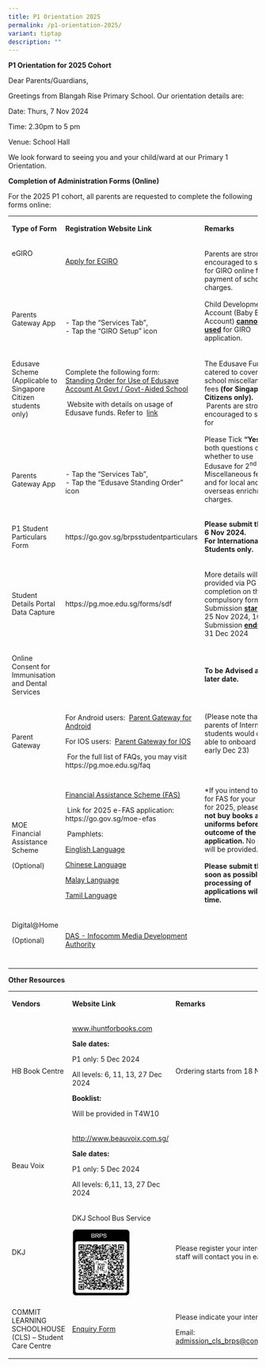 ```yaml
---
title: P1 Orientation 2025
permalink: /p1-orientation-2025/
variant: tiptap
description: ""
---
```

<p><strong>P1 Orientation for 2025 Cohort</strong>
</p>
<p></p>
<p>Dear Parents/Guardians,</p>
<p>Greetings from Blangah Rise Primary School. Our orientation details are:</p>
<p>Date: Thurs, 7 Nov 2024</p>
<p>Time: 2.30pm to 5 pm</p>
<p>Venue: School Hall</p>
<p>We look forward to seeing you and your child/ward at our Primary 1 Orientation.</p>
<p></p>
<p><strong>Completion of Administration Forms (Online)</strong>
</p>
<p>For the 2025 P1 cohort, all parents are requested to complete the following
forms online:</p>
<p></p>
<table style="minWidth: 75px">
<colgroup>
<col>
<col>
<col>
</colgroup>
<tbody>
<tr>
<td rowspan="1" colspan="1">
<p><strong>Type of Form</strong>
</p>
</td>
<td rowspan="1" colspan="1">
<p><strong>Registration Website Link</strong>
</p>
</td>
<td rowspan="1" colspan="1">
<p><strong>Remarks</strong>
</p>
</td>
</tr>
<tr>
<td rowspan="1" colspan="1">
<p>eGIRO</p>
<p>&nbsp;</p>
<p>&nbsp;</p>
<p>&nbsp;</p>
<p>Parents Gateway App</p>
<p>&nbsp;</p>
</td>
<td rowspan="1" colspan="1">
<p><a href="https://www.moe.gov.sg/financial-matters/fees/egiro" rel="noopener noreferrer nofollow" target="_blank">Apply for EGIRO</a>
</p>
<p>&nbsp;</p>
<p>&nbsp;</p>
<p>&nbsp;</p>
<p>- Tap the “Services Tab”,
<br>- Tap the “GIRO Setup” icon</p>
</td>
<td rowspan="1" colspan="1">
<p>Parents are strongly encouraged to sign up for GIRO online for payment
of school charges.
<br>
<br>Child Development Account (Baby Bonus Account)&nbsp;<strong><u>cannot be used</u></strong>&nbsp;for
GIRO application.</p>
</td>
</tr>
<tr>
<td rowspan="1" colspan="1">
<p>Edusave Scheme (Applicable to Singapore Citizen students only)</p>
<p>&nbsp;</p>
<p>&nbsp;</p>
<p>&nbsp;</p>
<p>Parents Gateway App</p>
<p>&nbsp;</p>
</td>
<td rowspan="1" colspan="1">
<p>Complete the following form:
<br><a href="https://form.gov.sg/#!/5be24a1bb3f842000fdc4e59" rel="noopener noreferrer nofollow" target="_blank">Standing Order for Use of Edusave Account At Govt / Govt-Aided School</a>
</p>
<p>&nbsp;Website with details on usage of Edusave funds. Refer to&nbsp;
<a href="https://www.moe.gov.sg/financial-matters/edusave-account" rel="noopener noreferrer nofollow" target="_blank">link</a>
</p>
<p>&nbsp;</p>
<p>&nbsp;</p>
<p>&nbsp;</p>
<p>- Tap the “Services Tab”,
<br>- Tap the “Edusave Standing Order” icon</p>
</td>
<td rowspan="1" colspan="1">
<p>The Edusave Fund is catered to cover school miscellaneous fees&nbsp;<strong>(for Singapore Citizens only). </strong>&nbsp;Parents
are strongly encouraged to sign up for
<br>
<br>Please Tick&nbsp;<strong>“Yes”</strong>&nbsp;for both questions on whether
to use Edusave for 2<sup>nd</sup>&nbsp;Tier Miscellaneous fees and for
local and overseas enrichment charges.</p>
</td>
</tr>
<tr>
<td rowspan="1" colspan="1">
<p>P1 Student Particulars Form</p>
</td>
<td rowspan="1" colspan="1">
<p><a rel="noopener noreferrer nofollow" target="_blank">https://go.gov.sg/brpsstudentparticulars</a>
</p>
</td>
<td rowspan="1" colspan="1">
<p><strong>Please submit this by 6 Nov 2024.<br>For International Students only.</strong>
</p>
</td>
</tr>
<tr>
<td rowspan="1" colspan="1">
<p>Student Details Portal Data Capture</p>
</td>
<td rowspan="1" colspan="1">
<p><a rel="noopener noreferrer nofollow" target="_blank">https://pg.moe.edu.sg/forms/sdf</a>
</p>
</td>
<td rowspan="1" colspan="1">
<p>More details will be provided via PG for the completion on the final compulsory
form.
<br>Submission&nbsp;<strong><u>starts</u></strong>&nbsp;from 25 Nov 2024,
10am.
<br>Submission <strong><u>ends</u></strong> on 31 Dec 2024</p>
</td>
</tr>
<tr>
<td rowspan="1" colspan="1">
<p>Online Consent for Immunisation and Dental Services</p>
</td>
<td rowspan="1" colspan="1">
<p>&nbsp;</p>
</td>
<td rowspan="1" colspan="1">
<p><strong>To be Advised at a later date.</strong>
</p>
</td>
</tr>
<tr>
<td rowspan="1" colspan="1">
<p>Parent Gateway</p>
</td>
<td rowspan="1" colspan="1">
<p>For Android users:&nbsp; <a href="https://go.gov.sg/pg002" rel="noopener noreferrer nofollow" target="_blank">Parent Gateway for Android</a>
</p>
<p>For IOS users:&nbsp; <a href="https://go.gov.sg/pg003" rel="noopener noreferrer nofollow" target="_blank">Parent Gateway for IOS</a>
</p>
<p>&nbsp;For the full list of FAQs, you may visit <a rel="noopener noreferrer nofollow" target="_blank">https://pg.moe.edu.sg/faq</a>
</p>
</td>
<td rowspan="1" colspan="1">
<p>(Please note that parents of International students would only be able
to onboard PG in early Dec 23)</p>
<p>&nbsp;</p>
</td>
</tr>
<tr>
<td rowspan="1" colspan="1">
<p>MOE Financial Assistance Scheme</p>
<p>(Optional)</p>
</td>
<td rowspan="1" colspan="1">
<p><a href="https://www.moe.gov.sg/financial-matters/financial-assistance" rel="noopener noreferrer nofollow" target="_blank">Financial Assistance Scheme (FAS)</a>
</p>
<p>&nbsp;Link for 2025 e-FAS application:
<br><a rel="noopener noreferrer nofollow" target="_blank">https://go.gov.sg/moe-efas</a>
</p>
<p>&nbsp;Pamphlets:</p>
<p><a href="/files/P1 Orientation 2025/Document_4a_MOE_FAS_pamphlet__EL_.pdf" rel="noopener noreferrer nofollow" target="_blank">Einglish Language</a>
</p>
<p><a href="/files/P1 Orientation 2025/Document_4b_MOE_FAS_pamphlet__CL_.pdf" rel="noopener noreferrer nofollow" target="_blank">Chinese Language</a>
</p>
<p><a href="/files/P1 Orientation 2025/Document_4c_MOE_FAS_pamphlet__ML_.pdf" rel="noopener noreferrer nofollow" target="_blank">Malay Language</a>
</p>
<p><a href="/files/P1 Orientation 2025/Document_4d_MOE_FAS_pamphlet__TL_.pdf" rel="noopener noreferrer nofollow" target="_blank">Tamil Language</a>
</p>
</td>
<td rowspan="1" colspan="1">
<p>*If you intend to apply for FAS for your child for 2025, please&nbsp;<strong>do not buy books and/or uniforms before the outcome of the FAS application.</strong> No
refund will be provided.
<br>
<br><strong>Please submit this as soon as possible as processing of applications will take time.</strong>
</p>
</td>
</tr>
<tr>
<td rowspan="1" colspan="1">
<p>Digital@Home</p>
<p>(Optional)</p>
<p>&nbsp;</p>
</td>
<td rowspan="1" colspan="1">
<p><a href="https://eservice.imda.gov.sg/das/homepage" rel="noopener noreferrer nofollow" target="_blank">DAS - Infocomm Media Development Authority</a>
</p>
</td>
<td rowspan="1" colspan="1">
<p>&nbsp;</p>
</td>
</tr>
</tbody>
</table>
<p><strong>Other Resources</strong>
</p>
<p></p>
<table style="minWidth: 75px">
<colgroup>
<col>
<col>
<col>
</colgroup>
<tbody>
<tr>
<td rowspan="1" colspan="1">
<p><strong>Vendors</strong>
</p>
</td>
<td rowspan="1" colspan="1">
<p><strong>Website Link	</strong>
</p>
</td>
<td rowspan="1" colspan="1">
<p><strong>Remarks</strong>
</p>
</td>
</tr>
<tr>
<td rowspan="1" colspan="1">
<p>HB Book Centre</p>
</td>
<td rowspan="1" colspan="1">
<p><a href="http://www.ihuntforbooks.com" rel="noopener noreferrer nofollow" target="_blank">www.ihuntforbooks.com</a>
</p>
<p><strong>Sale dates:</strong>
</p>
<p>P1 only: 5 Dec 2024</p>
<p>All levels: 6, 11, 13, 27 Dec 2024</p>
<p><strong>Booklist:</strong>
</p>
<p>Will be provided in T4W10</p>
</td>
<td rowspan="1" colspan="1">
<p>Ordering starts from 18 Nov 2024</p>
</td>
</tr>
<tr>
<td rowspan="1" colspan="1">
<p>Beau Voix</p>
</td>
<td rowspan="1" colspan="1">
<p><a href="http://www.beauvoix.com.sg/" rel="noopener noreferrer nofollow" target="_blank">http://www.beauvoix.com.sg/</a>
</p>
<p><strong>Sale dates:</strong>
</p>
<p>P1 only: 5 Dec 2024</p>
<p>All levels: 6,11, 13, 27 Dec 2024</p>
</td>
<td rowspan="1" colspan="1">
<p></p>
</td>
</tr>
<tr>
<td rowspan="1" colspan="1">
<p>DKJ</p>
</td>
<td rowspan="1" colspan="1">
<p>DKJ School Bus Service</p>
<p></p>
<div class="isomer-image-wrapper">
<img style="width: 60%;" height="auto" width="100%" alt="" src="/images/2024 Photos/P1_Orientation_2025_QR_Code_.png">
</div>
</td>
<td rowspan="1" colspan="1">
<p>Please register your interest via the link. DKJ staff will contact you
in early Dec 2024.</p>
</td>
</tr>
<tr>
<td rowspan="1" colspan="1">
<p>COMMIT LEARNING SCHOOLHOUSE (CLS) – Student Care Centre</p>
</td>
<td rowspan="1" colspan="1">
<p><a href="https://form.jotform.com/242731071192450" rel="noopener nofollow" target="_blank">Enquiry Form</a>
</p>
</td>
<td rowspan="1" colspan="1">
<p>Please indicate your interest by 8 Nov 2024.</p>
<p></p>
<p>Email: <a href="mailto:admission_cls_brps@commitlearning.com.sg" rel="noopener noreferrer nofollow" target="_blank">admission_cls_brps@commitlearning.com.sg</a>
</p>
</td>
</tr>
</tbody>
</table>
<p></p>